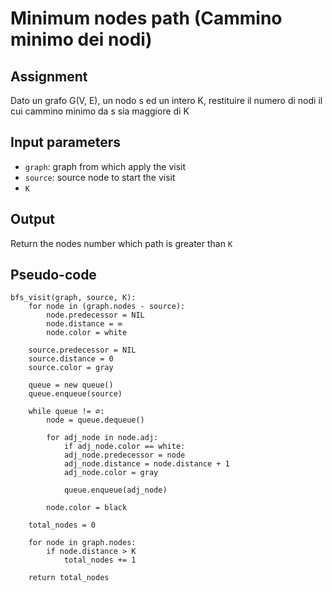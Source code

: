 # Minimum nodes path (Cammino minimo dei nodi)

## Assignment

Dato un grafo G(V, E), un nodo s ed un intero K,
restituire il numero di nodi il cui cammino minimo
da s sia maggiore di K

## Input parameters

- `graph`: graph from which apply the visit
- `source`: source node to start the visit
- `K`

## Output

Return the nodes number which path is greater than `K`

## Pseudo-code

```
bfs_visit(graph, source, K):
    for node in (graph.nodes - source):
        node.predecessor = NIL
        node.distance = ∞
        node.color = white

    source.predecessor = NIL
    source.distance = 0
    source.color = gray

    queue = new queue()
    queue.enqueue(source)

    while queue != ∅:
        node = queue.dequeue()

        for adj_node in node.adj:
            if adj_node.color == white:
            adj_node.predecessor = node
            adj_node.distance = node.distance + 1
            adj_node.color = gray

            queue.enqueue(adj_node)

        node.color = black

    total_nodes = 0

    for node in graph.nodes:
        if node.distance > K
            total_nodes += 1

    return total_nodes
```
